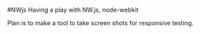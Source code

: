 #NWjs
Having a play with NW.js, node-webkit

Plan is to make a tool to take screen shots for responsive testing.
